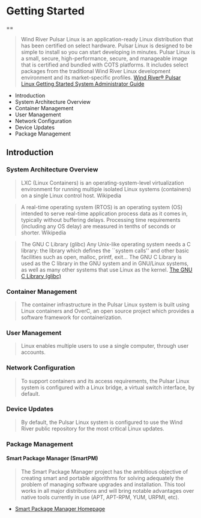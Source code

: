 # Getting Started
==

> Wind River Pulsar Linux is an application-ready Linux distribution that has been certified on select hardware. Pulsar Linux is designed to be simple to install so you can start developing in minutes. Pulsar Linux is a small, secure, high-performance, secure, and manageable image that is certified and bundled with COTS platforms. It includes select packages from the traditional Wind River Linux development environment and its market-specific profiles. [Wind River® Pulsar Linux Getting Started System Administrator Guide](https://software.intel.com/en-us/articles/wind-river-pulsar-linux-getting-started-7-0)

- Introduction
- System Architecture Overview
- Container Management
- User Management
- Network Configuration
- Device Updates
- Package Management

## Introduction

### System Architecture Overview

> LXC (Linux Containers) is an operating-system-level virtualization environment for running multiple isolated Linux systems (containers) on a single Linux control host. Wikipedia

> A real-time operating system (RTOS) is an operating system (OS) intended to serve real-time application process data as it comes in, typically without buffering delays. Processing time requirements (including any OS delay) are measured in tenths of seconds or shorter. Wikipedia

> The GNU C Library (glibc) Any Unix-like operating system needs a C library: the library which defines the ``system calls'' and other basic facilities such as open, malloc, printf, exit... The GNU C Library is used as the C library in the GNU system and in GNU/Linux systems, as well as many other systems that use Linux as the kernel. [The GNU C Library (glibc)](https://www.gnu.org/software/libc/)

### Container Management

> The container infrastructure in the Pulsar Linux system is built using Linux containers and OverC, an open source project which provides a software framework for containerization.

### User Management

> Linux enables multiple users to use a single computer, through user accounts.

### Network Configuration

> To support containers and its access requirements, the Pulsar Linux system is configured with a Linux bridge, a virtual switch interface, by default.

### Device Updates

> By default, the Pulsar Linux system is configured to use the Wind River public repository for the most critical Linux updates.

### Package Management

#### Smart Package Manager (SmartPM)

> The Smart Package Manager project has the ambitious objective of creating smart and portable algorithms for solving adequately the problem of managing software upgrades and installation. This tool works in all major distributions and will bring notable advantages over native tools currently in use (APT, APT-RPM, YUM, URPMI, etc).

- [Smart Package Manager Homepage](https://labix.org/smart)


